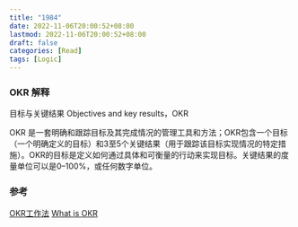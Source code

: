 ```yaml
---
title: "1984"
date: 2022-11-06T20:00:52+08:00
lastmod: 2022-11-06T20:00:52+08:00
draft: false
categories: [Read]
tags: [Logic]
---
```


### OKR 解释
目标与关键结果 Objectives and key results，OKR

OKR 是一套明确和跟踪目标及其完成情况的管理工具和方法；OKR包含一个目标（一个明确定义的目标）和3至5个关键结果（用于跟踪该目标实现情况的特定措施）。OKR的目标是定义如何通过具体和可衡量的行动来实现目标。关键结果的度量单位可以是0–100%，或任何数字单位。


### 参考
[OKR工作法](https://book.douban.com/subject/27132072/)
[What is OKR](https://corvisio.com/what-is-okr/)
